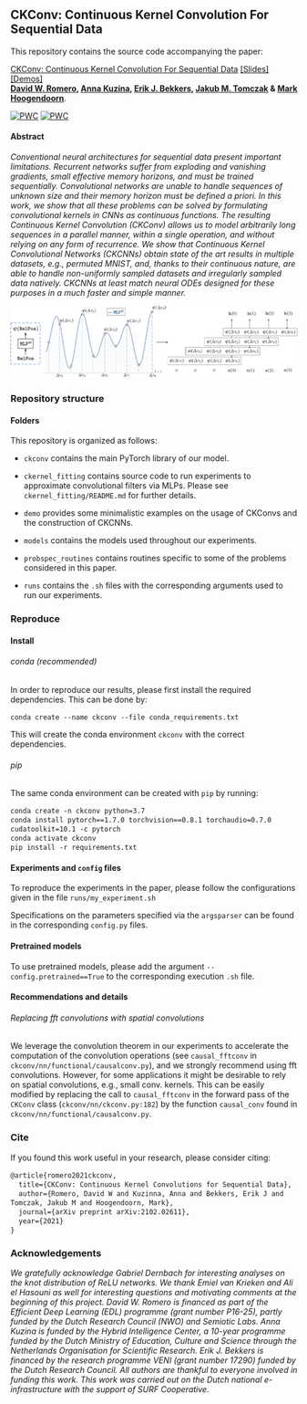 ## CKConv: Continuous Kernel Convolution For Sequential Data

This repository contains the source code accompanying the paper:

 [CKConv: Continuous Kernel Convolution For Sequential Data](https://arxiv.org/abs/2102.02611)  [[Slides]](https://app.slidebean.com/p/wgp8j0zl62/CKConv-Continuous-Kernel-Convolutions-For-Sequential-Data) [[Demos]](https://github.com/dwromero/ckconv/tree/master/demo) <br/>**[David W. Romero](https://www.davidromero.ml/), [Anna Kuzina](https://akuzina.github.io/), [Erik J. Bekkers](https://erikbekkers.bitbucket.io/), [Jakub M. Tomczak](https://jmtomczak.github.io/) & [Mark Hoogendoorn](https://www.cs.vu.nl/~mhoogen/)**.

[![PWC](https://img.shields.io/endpoint.svg?url=https://paperswithcode.com/badge/ckconv-continuous-kernel-convolution-for/sequential-image-classification-on-sequential)](https://paperswithcode.com/sota/sequential-image-classification-on-sequential?p=ckconv-continuous-kernel-convolution-for)
[![PWC](https://img.shields.io/endpoint.svg?url=https://paperswithcode.com/badge/ckconv-continuous-kernel-convolution-for/sequential-image-classification-on-sequential-1)](https://paperswithcode.com/sota/sequential-image-classification-on-sequential-1?p=ckconv-continuous-kernel-convolution-for)

#### Abstract
*Conventional neural architectures for sequential data present important limitations. Recurrent networks suffer from exploding
and vanishing gradients, small effective memory horizons, and must be trained sequentially. Convolutional networks are unable to handle sequences of unknown size
and their memory horizon must be defined a priori. In this work, we show that all these problems can be solved by formulating convolutional kernels
in CNNs as continuous functions. The resulting Continuous Kernel Convolution (CKConv) allows us to model arbitrarily long sequences
in a parallel manner, within a single operation, and without relying on any form of recurrence. We show that Continuous Kernel Convolutional Networks
(CKCNNs) obtain state of the art results in multiple datasets, e.g., permuted MNIST, and, thanks to their continuous nature, are able to handle
non-uniformly sampled datasets and irregularly sampled data natively. CKCNNs at least match neural ODEs designed for these purposes in a
much faster and simple manner.*

<img src="ckconv.png" alt="drawing" width="750"/>

### Repository structure

#### Folders

This repository is organized as follows:

* `ckconv` contains the main PyTorch library of our model.

* `ckernel_fitting` contains source code to run experiments to approximate convolutional filters via MLPs. Please see `ckernel_fitting/README.md` for further details. 

* `demo` provides some minimalistic examples on the usage of CKConvs and the construction of CKCNNs. 

* `models` contains the models used throughout our experiments.

* `probspec_routines` contains routines specific to some of the problems considered in this paper.
  
* `runs` contains the `.sh` files with the corresponding arguments used to run our experiments. 

### Reproduce

#### Install

###### conda *(recommended)*
In order to reproduce our results, please first install the required dependencies. This can be done by:
```
conda create --name ckconv --file conda_requirements.txt
```
This will create the conda environment `ckconv` with the correct dependencies.

###### pip
The same conda environment can be created with `pip` by running:
```
conda create -n ckconv python=3.7
conda install pytorch==1.7.0 torchvision==0.8.1 torchaudio=0.7.0 cudatoolkit=10.1 -c pytorch
conda activate ckconv
pip install -r requirements.txt
```

#### Experiments and `config` files
To reproduce the experiments in the paper, please follow the configurations given in the file `runs/my_experiment.sh`

Specifications on the parameters specified via the `argsparser` can be found in the corresponding `config.py` files.

#### Pretrained models
To use pretrained models, please add the argument `--config.pretrained==True` to the corresponding execution `.sh` file.

#### Recommendations and details

###### Replacing fft convolutions with spatial convolutions
We leverage the convolution theorem in our experiments to accelerate the computation of the convolution operations (see 
`causal_fftconv` in `ckconv/nn/functional/causalconv.py`), and we strongly recommend using fft convolutions.
However, for some applications it might be desirable to rely on spatial convolutions, e.g., small conv. kernels. This can be easily modified by replacing
the call to `causal_fftconv` in the forward pass of the `CKConv` class (`ckconv/nn/ckconv.py:182`)  by the function `causal_conv` found in `ckconv/nn/functional/causalconv.py`. 

### Cite
If you found this work useful in your research, please consider citing:
```
@article{romero2021ckconv,
  title={CKConv: Continuous Kernel Convolutions for Sequential Data},
  author={Romero, David W and Kuzinna, Anna and Bekkers, Erik J and Tomczak, Jakub M and Hoogendoorn, Mark},
  journal={arXiv preprint arXiv:2102.02611},
  year={2021}
}
```

### Acknowledgements
*We gratefully acknowledge Gabriel Dernbach for interesting analyses on the knot distribution of ReLU networks. We thank Emiel van Krieken and Ali el Hasouni as well for interesting questions and motivating comments at the beginning of this project.
David W. Romero is financed as part of the Efficient Deep Learning (EDL) programme (grant number P16-25), partly
funded by the Dutch Research Council (NWO) and Semiotic Labs. Anna Kuzina is funded by the Hybrid Intelligence Center, a 10-year programme funded
by the Dutch Ministry of Education, Culture and Science through the Netherlands Organisation for
Scientific Research. Erik J. Bekkers is financed by the
research programme VENI (grant number 17290) funded by the Dutch Research Council. All authors are thankful to everyone
involved in funding this work.
This work was carried out on the Dutch national e-infrastructure with
the support of SURF Cooperative.*